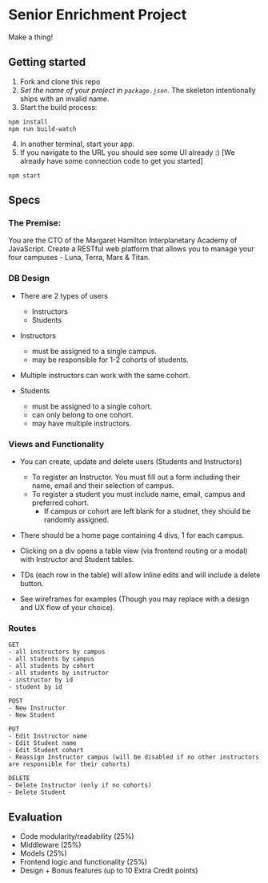 # Senior Enrichment Project

Make a thing!

## Getting started

1. Fork and clone this repo
2. *Set the name of your project in `package.json`*. The skeleton intentionally ships with an invalid name.
3. Start the build process:
```
npm install
npm run build-watch
```

4. In another terminal, start your app.
5. If you navigate to the URL you should see some UI already :) [We already have some connection code to get you started]

```
npm start
```

## Specs

### The Premise:

You are the CTO of the Margaret Hamilton Interplanetary Academy of JavaScript. Create a RESTful web platform that allows you to manage your four campuses - Luna, Terra, Mars & Titan.

### DB Design

- There are 2 types of users
  * Instructors
  * Students

- Instructors 
  * must be assigned to a single campus. 
  * may be responsible for 1-2 cohorts of students. 
    
- Multiple instructors can work with the same cohort.

- Students 
  * must be assigned to a single cohort.  
  * can only belong to one cohort. 
  * may have multiple instructors.

  
### Views and Functionality

- You can create, update and delete users (Students and Instructors)
  * To register an Instructor. You must fill out a form including their name, email and their selection of campus.
  * To register a student you must include name, email, campus and preferred cohort. 
    * If campus or cohort are left blank for a studnet, they should be randomly assigned.

- There should be a home page containing 4 divs, 1 for each campus. 
- Clicking on a div opens a table view  (via frontend routing or a modal) with Instructor and Student tables. 
- TDs (each row in the table) will allow inline edits and will include a delete button.
- See wireframes for examples (Though you may replace with a design and UX flow of your choice).

### Routes

```
GET 
- all instructors by campus
- all students by campus
- all students by cohort
- all students by instructor
- instructor by id
- student by id 
```

```
POST
- New Instructor
- New Student
```

```
PUT
- Edit Instructor name
- Edit Student name
- Edit Student cohort
- Reassign Instructor campus (will be disabled if no other instructors are responsible for their cohorts)
```

```
DELETE
- Delete Instructor (only if no cohorts)
- Delete Student
```

## Evaluation
- Code modularity/readability (25%)
- Middleware (25%)
- Models (25%)
- Frontend logic and functionality (25%)
- Design + Bonus features (up to 10 Extra Credit points)

